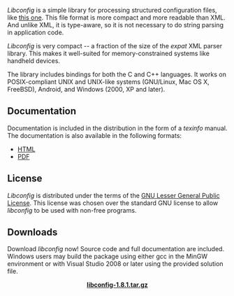 *Libconfig* is a simple library for processing structured configuration 
files, like [this one](test.cfg.txt). This file format is more compact 
and more readable than XML. And unlike XML, it is type-aware, so it is 
not necessary to do string parsing in application code.

*Libconfig* is very compact -- a fraction of the size of the _expat_ XML 
parser library. This makes it well-suited for memory-constrained systems 
like handheld devices.

The library includes bindings for both the C and C++ languages. It works 
on POSIX-compliant UNIX and UNIX-like systems (GNU/Linux, Mac OS X, 
FreeBSD), Android, and Windows (2000, XP and later).

## Documentation

Documentation is included in the distribution
in the form of a _texinfo_ manual. The documentation is
also available in the following formats:

- [HTML](libconfig_manual.html)
- [PDF](libconfig_manual.pdf)

## License

*Libconfig* is distributed under the terms of the [GNU Lesser General 
Public License](http://www.gnu.org/licenses/lgpl.html). This license was 
chosen over the standard GNU license to allow *libconfig* to be used 
with non-free programs.

## Downloads

Download *libconfig* now! Source code and full documentation are 
included. Windows users may build the package using either gcc in the 
MinGW environment or with Visual Studio 2008 or later using the provided 
solution file.

<center>
<a href="dist/libconfig-1.8.1.tar.gz"><b>libconfig-1.8.1.tar.gz</b></a>
</center>
